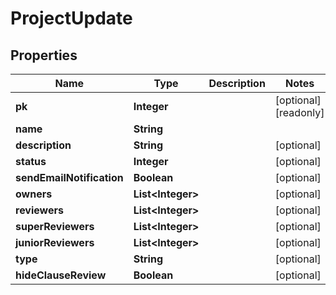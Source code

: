 

# ProjectUpdate

## Properties

Name | Type | Description | Notes
------------ | ------------- | ------------- | -------------
**pk** | **Integer** |  |  [optional] [readonly]
**name** | **String** |  | 
**description** | **String** |  |  [optional]
**status** | **Integer** |  |  [optional]
**sendEmailNotification** | **Boolean** |  |  [optional]
**owners** | **List&lt;Integer&gt;** |  |  [optional]
**reviewers** | **List&lt;Integer&gt;** |  |  [optional]
**superReviewers** | **List&lt;Integer&gt;** |  |  [optional]
**juniorReviewers** | **List&lt;Integer&gt;** |  |  [optional]
**type** | **String** |  |  [optional]
**hideClauseReview** | **Boolean** |  |  [optional]




